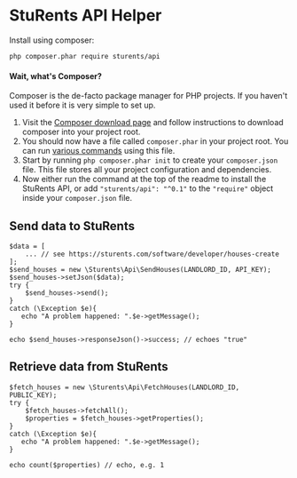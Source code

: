 # StuRents API Helper

Install using composer:

    php composer.phar require sturents/api

#### Wait, what's Composer?

Composer is the de-facto package manager for PHP projects. If you haven't used it before it is very simple to set up.

1. Visit the [Composer download page](https://getcomposer.org/download/) and follow instructions to download composer into your project root.
1. You should now have a file called `composer.phar` in your project root. You can run [various commands](https://getcomposer.org/doc/03-cli.md) using this file.
1. Start by running `php composer.phar init` to create your `composer.json` file. This file stores all your project configuration and dependencies.
1. Now either run the command at the top of the readme to install the StuRents API, or add `"sturents/api": "^0.1"` to the `"require"` object inside your `composer.json` file.
     
## Send data to StuRents

    $data = [
        ... // see https://sturents.com/software/developer/houses-create
    ];
    $send_houses = new \Sturents\Api\SendHouses(LANDLORD_ID, API_KEY);
    $send_houses->setJson($data);
    try {
        $send_houses->send();
    }
    catch (\Exception $e){
       echo "A problem happened: ".$e->getMessage();
    }
    
    echo $send_houses->responseJson()->success; // echoes "true"
    
## Retrieve data from StuRents

    $fetch_houses = new \Sturents\Api\FetchHouses(LANDLORD_ID, PUBLIC_KEY);
    try {
        $fetch_houses->fetchAll();
        $properties = $fetch_houses->getProperties();
    }
    catch (\Exception $e){
       echo "A problem happened: ".$e->getMessage();
    }
    
    echo count($properties) // echo, e.g. 1
    
    
    
    
